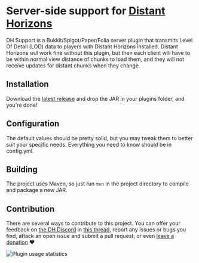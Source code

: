 # Server-side support for [Distant Horizons](https://gitlab.com/jeseibel/distant-horizons)

DH Support is a Bukkit/Spigot/Paper/Folia server plugin that transmits Level Of Detail (LOD) data to players with Distant Horizons installed. Distant Horizons _will_ work fine without this plugin, but then each client will have to be within normal view distance of chunks to load them, and they will not receive updates for distant chunks when they change. 

## Installation

Download the [latest release](https://github.com/Jckf/DH-Support/releases) and drop the JAR in your plugins folder, and you're done!

## Configuration

The default values should be pretty solid, but you may tweak them to better suit your specific needs. Everything you need to know should be in config.yml.

## Building

The project uses Maven, so just run `mvn` in the project directory to compile and package a new JAR.

## Contribution

There are several ways to contribute to this project. You can offer your feedback on [the DH Discord](https://discord.gg/xAB8G4cENx) in [this thread](https://discord.com/channels/881614130614767666/1154490009735417989), report any issues or bugs you find, attack an open issue and submit a pull request, or even [leave a donation](https://ko-fi.com/jimckf) ❤️

![Plugin usage statistics](https://bstats.org/signatures/bukkit/DH%20Support.svg)
